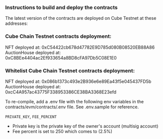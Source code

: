 ### Instructions to build and deploy the contracts

The latest version of the contracts are deployed on Cube Testnet at these addresses:

### Cube Chain Testnet contracts deployment:
NFT deployed at: 0xC54422cb678d47782E9D785d080B08520EB88A86
AuctionHouse deployed at: 0xC8BEe4404ac2Ef933654a8BD8cFA97Db5C08E1E0

### Whitelist Cube Chain Testnet contracts deployment:
NFT deployed at: 0x086b1373c493e2B936e6e89Ea43f5e045437FD5b
AuctionHouse deployed at: 0xcC4A957ac43775F338953386CE38BA3368E23efd

To re-compile, add a .env file with the following env variables in the contracts/evm/contracts/.env file. See .env.sample for reference.

``PRIVATE_KEY``, ``FEE_PERCENT`` 

- Private key is the private key of the owner's account (multisig account)
- Fee percent is set to 250 which comes to (2.5%)



